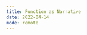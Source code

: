 ```yaml
---
title: Function as Narrative
date: 2022-04-14
mode: remote
---
```


<!-- - Presentation: Ásta Þrastardóttir
- Demo: Responsive Design
- Variable Font Web Specimen prototype reviews, group crits
- Demo: Web APIs
project: "project2.md"
exercise: "n/a"
reading: "Review"
tutorials: "[Eloquent JavaScript: Chapter 4](https://eloquentjavascript.net/04_data.html#h_cqg63Sxe3o), [MDN: Introduction to Web APIs](https://developer.mozilla.org/en-US/docs/Learn/JavaScript/Client-side_web_APIs/Introduction)"
lectures: "[Responsive Design](lectures/06-responsive/), [jQuery and JSON](lectures/08-jquery/)" -->
